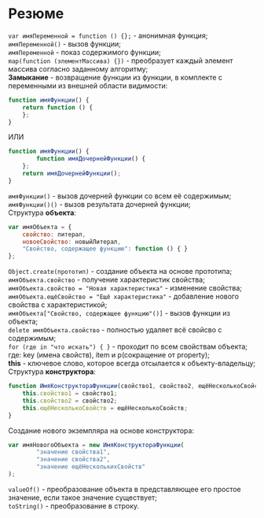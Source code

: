 # Резюме

`var имяПеременной = function () {};` - анонимная функция;   
`имяПеременной()` - вызов функции;   
`имяПеременной` - показ содержимого функции;   
`map(function (элементМассива) {})` - преобразует каждый элемент массива согласно заданному алгоритму;   
**Замыкание** - возвращение функции из функции, в комплекте с переменными из внешней области видимости:
```javascript
function имяФункции() {
    return function () {
    };
}
```
ИЛИ
```javascript
function имяФункции() {
		function имяДочернейФункции() {
    };
    return имяДочернейФункции();
}
```
`имяФункции()` - вызов дочерней функции со всем её содержимым;   
`имяФункции()()` - вызов результата дочерней функции;   
Структура **объекта**:
```javascript
var имяОбъекта = {
	свойство: литерал,
	новоеСвойство: новыйЛитерал,
	"Свойство, содержащее функцию": function () { }
};
```
`Object.create(прототип)` - создание объекта на основе прототипа;   
`имяОбъекта.свойство` - получение характеристик свойства;   
`имяОбъекта.свойство = "Новая характеристика"` - изменение свойства;   
`имяОбъекта.ещёСвойство = "Ещё характеристика"` - добавление нового свойства с характеристикой;   
`имяОбъекта["Свойство, содержащее функцию"()]` - вызов функции из объекта;   
`delete имяОбъекта.свойство` - полностью удаляет всё свойсво с содержимым;    
`for (где in "что искать") { }` - проходит по всем свойствам объекта; где: key (имена свойств), item и р(сокращение от property);     
**this** - ключевое слово, которое всегда отсылается к объекту-владельцу;    
Структура **конструктора**:  
```javascript
function ИмяКонструктораФункции(свойство1, свойство2, ещёНесколькоСвойств) {
    this.свойство1 = свойство1;
    this.свойство2 = свойство2;
    this.ещёНесколькоСвойств = ещёНесколькоСвойств;
}
```
Создание нового экземпляра на основе конструктора:
```javascript
var имяНовогоОбъекта = new ИмяКонструктораФункции(
		"значение свойства1", 
		"значение свойства2", 
		"значение ещёНесколькихСвойств"
);
```
`valueOf()` - преобразование объекта в представляющее его простое значение, если такое значение существует;   
`toString()` - преобразование в строку.
